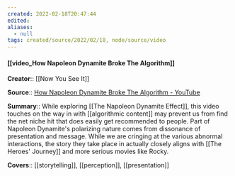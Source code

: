 ```yaml
---
created: 2022-02-18T20:47:44 
edited: 
aliases:
  - null
tags: created/source/2022/02/18, node/source/video
---
```


#### [[video_How Napoleon Dynamite Broke The Algorithm]]

**Creator**:: [[Now You See It]]
 
**Source**:: [How Napoleon Dynamite Broke The Algorithm - YouTube](https://www.youtube.com/watch?v=Cl8VMa8EBCA) 

**Summary**:: While exploring [[The Napoleon Dynamite Effect]], this video touches on the way in with [[algorithmic content]] may prevent us from find the net niche hit that does easily get recommended to people. Part of Napoleon Dynamite's polarizing nature comes from dissonance of presentation and message. While we are cringing at the various abnormal interactions, the story they take place in actually closely aligns with [[The Heroes' Journey]] and more serious movies like Rocky.

**Covers**:: [[storytelling]], [[perception]], [[presentation]]